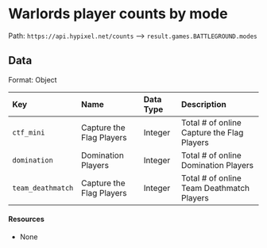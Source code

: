 # Warlords player counts by mode
Path: `https://api.hypixel.net/counts` --> `result.games.BATTLEGROUND.modes`

## Data
Format: Object

|Key|Name|Data Type|Description|
|:-|:-|:-|:-|
|`ctf_mini`|Capture the Flag Players|Integer|Total # of online Capture the Flag Players|
|`domination`|Domination Players|Integer|Total # of online Domination Players|
|`team_deathmatch`|Capture the Flag Players|Integer|Total # of online Team Deathmatch Players|

#### Resources
- None